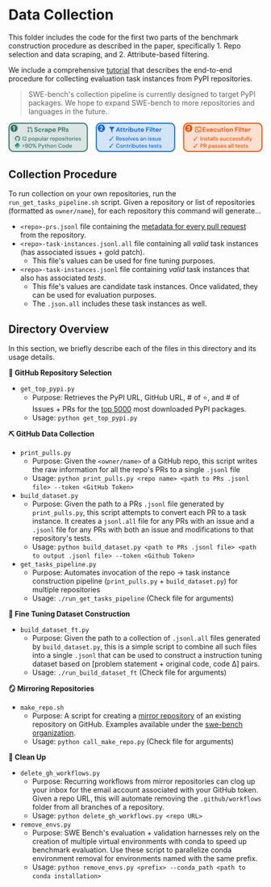 # Data Collection
This folder includes the code for the first two parts of the benchmark construction procedure as described in the paper, specifically 1. Repo selection and data scraping, and 2. Attribute-based filtering.

We include a comprehensive [tutorial](https://github.com/swe-bench/SWE-bench/tree/main/assets/collection.md) that describes the end-to-end procedure for collecting evaluation task instances from PyPI repositories.

> SWE-bench's collection pipeline is currently designed to target PyPI packages. We hope to expand SWE-bench to more repositories and languages in the future.

<img src="../../assets/figures/collection.png">

## Collection Procedure
To run collection on your own repositories, run the `run_get_tasks_pipeline.sh` script. Given a repository or list of repositories (formatted as `owner/name`), for each repository this command will generate...
* `<repo>-prs.jsonl` file containing the [metadata for every pull request](https://docs.github.com/rest/reference/pulls#list-pull-requests) from the repository.
* `<repo>-task-instances.jsonl.all` file containing all *valid* task instances (has associated issues + gold patch).
    * This file's values can be used for fine tuning purposes.
* `<repo>-task-instances.jsonl` file containing *valid* task instances that also has associated *tests*.
    * This file's values are candidate task instances. Once validated, they can be used for evaluation purposes.
    * The `.json.all` includes these task instances as well.

## Directory Overview
In this section, we briefly describe each of the files in this directory and its usage details.

**🧐 GitHub Repository Selection**
* `get_top_pypi.py`
    * Purpose: Retrieves the PyPI URL, GitHub URL, # of ⭐, and # of Issues + PRs for the [top 5000](https://hugovk.github.io/top-pypi-packages/") most downloaded PyPI packages.
    * Usage: `python get_top_pypi.py`

**⛏️ GitHub Data Collection**
* `print_pulls.py`
    * Purpose: Given the `<owner/name>` of a GitHub repo, this script writes the raw information for all the repo's PRs to a single `.jsonl` file
    * Usage: `python print_pulls.py <repo name> <path to PRs .jsonl file> --token <GitHub Token>`
* `build_dataset.py`
    * Purpose: Given the path to a PRs `.jsonl` file generated by `print_pulls.py`, this script attempts to convert each PR to a task instance. It creates a `jsonl.all` file for any PRs with an issue and a `.jsonl` file for any PRs with both an issue and modifications to that repository's tests.
    * Usage: `python build_dataset.py <path to PRs .jsonl file> <path to output .jsonl file> --token <Github Token>`
* `get_tasks_pipeline.py`
    * Purpose: Automates invocation of the repo → task instance construction pipeline (`print_pulls.py` + `build_dataset.py`) for multiple repositories
    * Usage: `./run_get_tasks_pipeline` (Check file for arguments)

**🎵 Fine Tuning Dataset Construction**
* `build_dataset_ft.py`
    * Purpose: Given the path to a collection of `.jsonl.all` files generated by `build_dataset.py`, this is a simple script to combine all such files into a single `.jsonl` that can be used to construct a instruction tuning dataset based on [problem statement + original code, code Δ] pairs.
    * Usage: `./run_build_dataset_ft` (Check file for arguments)

**🪞 Mirroring Repositories**
* `make_repo.sh`
    * Purpose: A script for creating a [mirror repository](https://docs.github.com/en/repositories/creating-and-managing-repositories/duplicating-a-repository) of an existing repository on GitHub. Examples available under the [swe-bench organization](https://github.com/orgs/swe-bench/repositories).
    * Usage: `python call_make_repo.py` (Check file for arguments)

**🧹 Clean Up**
* `delete_gh_workflows.py`
    * Purpose: Recurring workflows from mirror repositories can clog up your inbox for the email account associated with your GitHub token. Given a repo URL, this will automate removing the `.github/workflows` folder from all branches of a repository.
    * Usage: `python delete_gh_workflows.py <repo URL>`
* `remove_envs.py`
    * Purpose: SWE Bench's evaluation + validation harnesses rely on the creation of multiple virtual environments with conda to speed up benchmark evaluation. Use these script to parallelize conda environment removal for environments named with the same prefix.
    * Usage: `python remove_envs.py <prefix> --conda_path <path to conda installation>`
